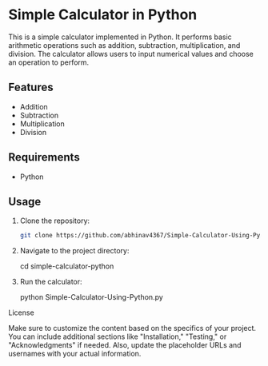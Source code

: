 # Simple Calculator in Python

This is a simple calculator implemented in Python. It performs basic arithmetic operations such as addition, subtraction, multiplication, and division. The calculator allows users to input numerical values and choose an operation to perform.

## Features

- Addition
- Subtraction
- Multiplication
- Division

## Requirements

- Python

## Usage

1. Clone the repository:

   ```bash
   git clone https://github.com/abhinav4367/Simple-Calculator-Using-Python.git

2. Navigate to the project directory:

   cd simple-calculator-python

3. Run the calculator:

   python Simple-Calculator-Using-Python.py

License


Make sure to customize the content based on the specifics of your project. You can include additional sections like "Installation," "Testing," or "Acknowledgments" if needed. Also, update the placeholder URLs and usernames with your actual information.


